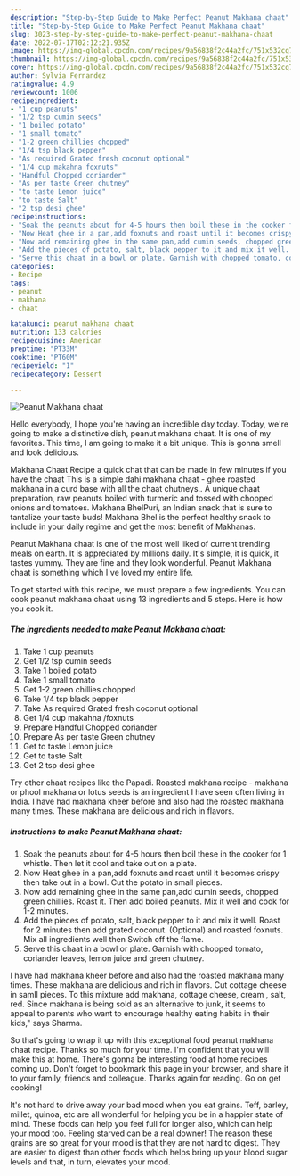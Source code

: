 ```yaml
---
description: "Step-by-Step Guide to Make Perfect Peanut Makhana chaat"
title: "Step-by-Step Guide to Make Perfect Peanut Makhana chaat"
slug: 3023-step-by-step-guide-to-make-perfect-peanut-makhana-chaat
date: 2022-07-17T02:12:21.935Z
image: https://img-global.cpcdn.com/recipes/9a56838f2c44a2fc/751x532cq70/peanut-makhana-chaat-recipe-main-photo.jpg
thumbnail: https://img-global.cpcdn.com/recipes/9a56838f2c44a2fc/751x532cq70/peanut-makhana-chaat-recipe-main-photo.jpg
cover: https://img-global.cpcdn.com/recipes/9a56838f2c44a2fc/751x532cq70/peanut-makhana-chaat-recipe-main-photo.jpg
author: Sylvia Fernandez
ratingvalue: 4.9
reviewcount: 1006
recipeingredient:
- "1 cup peanuts"
- "1/2 tsp cumin seeds"
- "1 boiled potato"
- "1 small tomato"
- "1-2 green chillies chopped"
- "1/4 tsp black pepper"
- "As required Grated fresh coconut optional"
- "1/4 cup makahna foxnuts"
- "Handful Chopped coriander"
- "As per taste Green chutney"
- "to taste Lemon juice"
- "to taste Salt"
- "2 tsp desi ghee"
recipeinstructions:
- "Soak the peanuts about for 4-5 hours then boil these in the cooker for 1 whistle. Then let it cool and take out on a plate."
- "Now Heat ghee in a pan,add foxnuts and roast until it becomes crispy then take out in a bowl. Cut the potato in small pieces."
- "Now add remaining ghee in the same pan,add cumin seeds, chopped green chillies. Roast it. Then add boiled peanuts. Mix it well and cook for 1-2 minutes."
- "Add the pieces of potato, salt, black pepper to it and mix it well. Roast for 2 minutes then add grated coconut. (Optional) and roasted foxnuts. Mix all ingredients well then Switch off the flame."
- "Serve this chaat in a bowl or plate. Garnish with chopped tomato, coriander leaves, lemon juice and green chutney."
categories:
- Recipe
tags:
- peanut
- makhana
- chaat

katakunci: peanut makhana chaat 
nutrition: 133 calories
recipecuisine: American
preptime: "PT33M"
cooktime: "PT60M"
recipeyield: "1"
recipecategory: Dessert

---
```



![Peanut Makhana chaat](https://img-global.cpcdn.com/recipes/9a56838f2c44a2fc/751x532cq70/peanut-makhana-chaat-recipe-main-photo.jpg)

Hello everybody, I hope you're having an incredible day today. Today, we're going to make a distinctive dish, peanut makhana chaat. It is one of my favorites. This time, I am going to make it a bit unique. This is gonna smell and look delicious.

Makhana Chaat Recipe a quick chat that can be made in few minutes if you have the chaat This is a simple dahi makhana chaat - ghee roasted makhana in a curd base with all the chaat chutneys.. A unique chaat preparation, raw peanuts boiled with turmeric and tossed with chopped onions and tomatoes. Makhana BhelPuri, an Indian snack that is sure to tantalize your taste buds! Makhana Bhel is the perfect healthy snack to include in your daily regime and get the most benefit of Makhanas.

Peanut Makhana chaat is one of the most well liked of current trending meals on earth. It is appreciated by millions daily. It's simple, it is quick, it tastes yummy. They are fine and they look wonderful. Peanut Makhana chaat is something which I've loved my entire life.


To get started with this recipe, we must prepare a few ingredients. You can cook peanut makhana chaat using 13 ingredients and 5 steps. Here is how you cook it.

<!--inarticleads1-->

##### The ingredients needed to make Peanut Makhana chaat:

1. Take 1 cup peanuts
1. Get 1/2 tsp cumin seeds
1. Take 1 boiled potato
1. Take 1 small tomato
1. Get 1-2 green chillies chopped
1. Take 1/4 tsp black pepper
1. Take As required Grated fresh coconut optional
1. Get 1/4 cup makahna /foxnuts
1. Prepare Handful Chopped coriander
1. Prepare As per taste Green chutney
1. Get to taste Lemon juice
1. Get to taste Salt
1. Get 2 tsp desi ghee


Try other chaat recipes like the Papadi. Roasted makhana recipe - makhana or phool makhana or lotus seeds is an ingredient I have seen often living in India. I have had makhana kheer before and also had the roasted makhana many times. These makhana are delicious and rich in flavors. 

<!--inarticleads2-->

##### Instructions to make Peanut Makhana chaat:

1. Soak the peanuts about for 4-5 hours then boil these in the cooker for 1 whistle. Then let it cool and take out on a plate.
1. Now Heat ghee in a pan,add foxnuts and roast until it becomes crispy then take out in a bowl. Cut the potato in small pieces.
1. Now add remaining ghee in the same pan,add cumin seeds, chopped green chillies. Roast it. Then add boiled peanuts. Mix it well and cook for 1-2 minutes.
1. Add the pieces of potato, salt, black pepper to it and mix it well. Roast for 2 minutes then add grated coconut. (Optional) and roasted foxnuts. Mix all ingredients well then Switch off the flame.
1. Serve this chaat in a bowl or plate. Garnish with chopped tomato, coriander leaves, lemon juice and green chutney.


I have had makhana kheer before and also had the roasted makhana many times. These makhana are delicious and rich in flavors. Cut cottage cheese in samll pieces. To this mixture add makhana, cottage cheese, cream , salt, red. Since makhana is being sold as an alternative to junk, it seems to appeal to parents who want to encourage healthy eating habits in their kids,&#34; says Sharma. 

So that's going to wrap it up with this exceptional food peanut makhana chaat recipe. Thanks so much for your time. I'm confident that you will make this at home. There's gonna be interesting food at home recipes coming up. Don't forget to bookmark this page in your browser, and share it to your family, friends and colleague. Thanks again for reading. Go on get cooking!

It's not hard to drive away your bad mood when you eat grains. Teff, barley, millet, quinoa, etc are all wonderful for helping you be in a happier state of mind. These foods can help you feel full for longer also, which can help your mood too. Feeling starved can be a real downer! The reason these grains are so great for your mood is that they are not hard to digest. They are easier to digest than other foods which helps bring up your blood sugar levels and that, in turn, elevates your mood.
